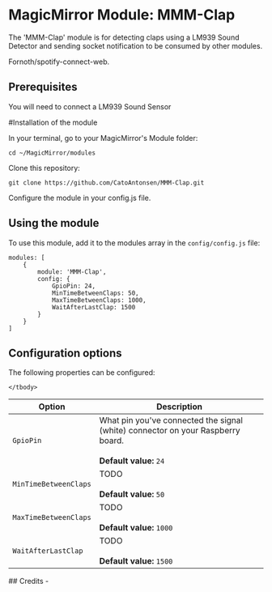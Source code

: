# MagicMirror Module: MMM-Clap
The 'MMM-Clap' module is for detecting claps using a LM939 Sound Detector and sending socket notification to be consumed by other modules.

Fornoth/spotify-connect-web. 

## Prerequisites
You will need to connect a LM939 Sound Sensor

#Installation of the module

In your terminal, go to your MagicMirror's Module folder:

    cd ~/MagicMirror/modules

Clone this repository:

    git clone https://github.com/CatoAntonsen/MMM-Clap.git

Configure the module in your config.js file.
## Using the module
To use this module, add it to the modules array in the `config/config.js` file:

    modules: [
    	{
    		module: 'MMM-Clap',
    		config: {
				GpioPin: 24,
				MinTimeBetweenClaps: 50,
				MaxTimeBetweenClaps: 1000,
				WaitAfterLastClap: 1500
    		}
    	}
    ]

## Configuration options

The following properties can be configured:


<table width="100%">
	<thead>
		<tr>
			<th>Option</th>
			<th width="100%">Description</th>
		</tr>
	<thead>
	<tbody>
		<tr>
			<td><code>GpioPin</code></td>
			<td>What pin you've connected the signal (white) connector on your Raspberry board.<br>
				<br><b>Default value:</b> <code>24</code>
			</td>
		</tr>
		<tr>
			<td><code>MinTimeBetweenClaps</code></td>
			<td>TODO<br>
				<br><b>Default value:</b> <code>50</code>
			</td>
		</tr>
		<tr>
			<td><code>MaxTimeBetweenClaps</code></td>
			<td>TODO<br>
				<br><b>Default value:</b> <code>1000</code>
			</td>
		</tr>
		<tr>
			<td><code>WaitAfterLastClap</code></td>
			<td>TODO<br>
				<br><b>Default value:</b> <code>1500</code>
			</td>
		</tr>
		
	</tbody>
</table>
## Credits
- 
